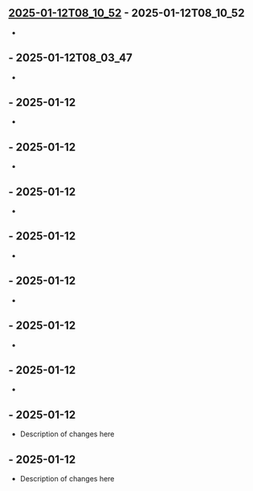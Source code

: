 ## [2025-01-12T08_10_52](https://github.com/aesteri/testing_protoc/releases/tag/2025-01-12T08_10_52) - 2025-01-12T08_10_52

* 

## [](https://github.com/aesteri/testing_protoc/releases/tag/) - 2025-01-12T08_03_47

* 

## [](https://github.com/aesteri/testing_protoc/releases/tag/) - 2025-01-12

* 

## [](https://github.com/aesteri/testing_protoc/releases/tag/) - 2025-01-12

* 

## [](https://github.com/aesteri/testing_protoc/releases/tag/) - 2025-01-12

* 

## [](https://github.com/aesteri/testing_protoc/releases/tag/) - 2025-01-12

* 

## [](https://github.com/aesteri/testing_protoc/releases/tag/) - 2025-01-12

* 

## [](https://github.com/aesteri/testing_protoc/releases/tag/) - 2025-01-12

* 

## [](https://github.com/aesteri/testing_protoc/releases/tag/) - 2025-01-12

* 

## [](https://github.com/aesteri/testing_protoc/releases/tag/) - 2025-01-12

* Description of changes here

## [](https://github.com/aesteri/testing_protoc/releases/tag/) - 2025-01-12

* Description of changes here
